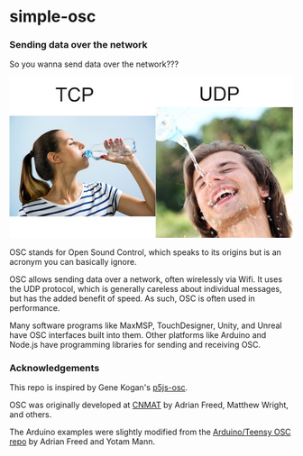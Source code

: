 # simple-osc

### Sending data over the network

So you wanna send data over the network???

![tcp-vs-udp](images/tcp-vs-udp.jpg)

OSC stands for Open Sound Control, which speaks to its origins but is an acronym you can basically ignore.

OSC allows sending data over a network, often wirelessly via Wifi.  It uses the UDP protocol, which is generally careless about individual messages, but has the added benefit of speed.  As such, OSC is often used in performance.

Many software programs like MaxMSP, TouchDesigner, Unity, and Unreal have OSC interfaces built into them.  Other platforms like Arduino and Node.js have programming libraries for sending and receiving OSC.



### Acknowledgements

This repo is inspired by Gene Kogan's [p5js-osc](https://github.com/genekogan/p5js-osc).  

OSC was originally developed at [CNMAT](https://www.cnmat.berkeley.edu/opensoundcontrol) by Adrian Freed, Matthew Wright, and others.  

The Arduino examples were slightly modified from the [Arduino/Teensy OSC repo](https://github.com/CNMAT/OSC) by Adrian Freed and Yotam Mann.
